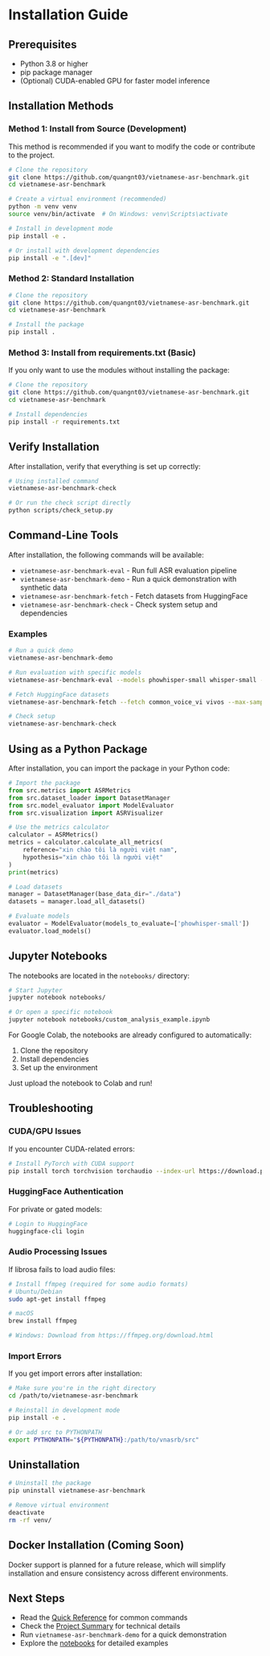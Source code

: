 # Installation Guide

## Prerequisites

- Python 3.8 or higher
- pip package manager
- (Optional) CUDA-enabled GPU for faster model inference

## Installation Methods

### Method 1: Install from Source (Development)

This method is recommended if you want to modify the code or contribute to the project.

```bash
# Clone the repository
git clone https://github.com/quangnt03/vietnamese-asr-benchmark.git
cd vietnamese-asr-benchmark

# Create a virtual environment (recommended)
python -m venv venv
source venv/bin/activate  # On Windows: venv\Scripts\activate

# Install in development mode
pip install -e .

# Or install with development dependencies
pip install -e ".[dev]"
```

### Method 2: Standard Installation

```bash
# Clone the repository
git clone https://github.com/quangnt03/vietnamese-asr-benchmark.git
cd vietnamese-asr-benchmark

# Install the package
pip install .
```

### Method 3: Install from requirements.txt (Basic)

If you only want to use the modules without installing the package:

```bash
# Clone the repository
git clone https://github.com/quangnt03/vietnamese-asr-benchmark.git
cd vietnamese-asr-benchmark

# Install dependencies
pip install -r requirements.txt
```

## Verify Installation

After installation, verify that everything is set up correctly:

```bash
# Using installed command
vietnamese-asr-benchmark-check

# Or run the check script directly
python scripts/check_setup.py
```

## Command-Line Tools

After installation, the following commands will be available:

- `vietnamese-asr-benchmark-eval` - Run full ASR evaluation pipeline
- `vietnamese-asr-benchmark-demo` - Run a quick demonstration with synthetic data
- `vietnamese-asr-benchmark-fetch` - Fetch datasets from HuggingFace
- `vietnamese-asr-benchmark-check` - Check system setup and dependencies

### Examples

```bash
# Run a quick demo
vietnamese-asr-benchmark-demo

# Run evaluation with specific models
vietnamese-asr-benchmark-eval --models phowhisper-small whisper-small --max-samples 10

# Fetch HuggingFace datasets
vietnamese-asr-benchmark-fetch --fetch common_voice_vi vivos --max-samples 100

# Check setup
vietnamese-asr-benchmark-check
```

## Using as a Python Package

After installation, you can import the package in your Python code:

```python
# Import the package
from src.metrics import ASRMetrics
from src.dataset_loader import DatasetManager
from src.model_evaluator import ModelEvaluator
from src.visualization import ASRVisualizer

# Use the metrics calculator
calculator = ASRMetrics()
metrics = calculator.calculate_all_metrics(
    reference="xin chào tôi là người việt nam",
    hypothesis="xin chào tôi là người việt"
)
print(metrics)

# Load datasets
manager = DatasetManager(base_data_dir="./data")
datasets = manager.load_all_datasets()

# Evaluate models
evaluator = ModelEvaluator(models_to_evaluate=['phowhisper-small'])
evaluator.load_models()
```

## Jupyter Notebooks

The notebooks are located in the `notebooks/` directory:

```bash
# Start Jupyter
jupyter notebook notebooks/

# Or open a specific notebook
jupyter notebook notebooks/custom_analysis_example.ipynb
```

For Google Colab, the notebooks are already configured to automatically:
1. Clone the repository
2. Install dependencies
3. Set up the environment

Just upload the notebook to Colab and run!

## Troubleshooting

### CUDA/GPU Issues

If you encounter CUDA-related errors:

```bash
# Install PyTorch with CUDA support
pip install torch torchvision torchaudio --index-url https://download.pytorch.org/whl/cu118
```

### HuggingFace Authentication

For private or gated models:

```bash
# Login to HuggingFace
huggingface-cli login
```

### Audio Processing Issues

If librosa fails to load audio files:

```bash
# Install ffmpeg (required for some audio formats)
# Ubuntu/Debian
sudo apt-get install ffmpeg

# macOS
brew install ffmpeg

# Windows: Download from https://ffmpeg.org/download.html
```

### Import Errors

If you get import errors after installation:

```bash
# Make sure you're in the right directory
cd /path/to/vietnamese-asr-benchmark

# Reinstall in development mode
pip install -e .

# Or add src to PYTHONPATH
export PYTHONPATH="${PYTHONPATH}:/path/to/vnasrb/src"
```

## Uninstallation

```bash
# Uninstall the package
pip uninstall vietnamese-asr-benchmark

# Remove virtual environment
deactivate
rm -rf venv/
```

## Docker Installation (Coming Soon)

Docker support is planned for a future release, which will simplify installation and ensure consistency across different environments.

## Next Steps

- Read the [Quick Reference](QUICK_REFERENCE.md) for common commands
- Check the [Project Summary](PROJECT_SUMMARY.md) for technical details
- Run `vietnamese-asr-benchmark-demo` for a quick demonstration
- Explore the [notebooks](../notebooks/) for detailed examples

